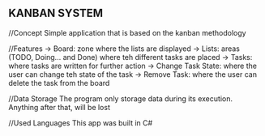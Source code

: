 KANBAN SYSTEM
------------------
//Concept
 Simple application that is based on the kanban methodology

//Features
 -> Board: zone where the lists are displayed
 -> Lists: areas (TODO, Doing... and Done) where teh different tasks are placed
 -> Tasks: where tasks are written for further action
 -> Change Task State: where the user can change teh state of the task
 -> Remove Task: where the user can delete the task from the board

//Data Storage
 The program only storage data during its execution. Anything after that, will be lost

//Used Languages
 This app was built in C#
